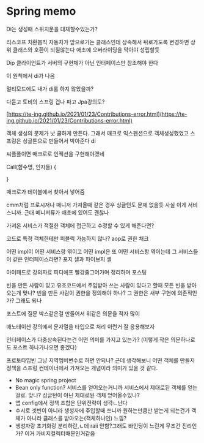 # Spring memo


Di는 생성때 스위치문을 대체할수있는가?

리스코프 치환봅칙
자동차가 앞으로가는 클래스인데 상속해서 뒤로가도록 변경하면 상위 클래스와 호환이 되질않는다 애초에 오버라이딩을 막아야 성립할둣

Dip
클라이언트가 서버의 구현체가 아닌 인터페이스만 참조해야 한다

이 원칙에서 di가 나옴

멀티모드에도 내가 di룰 하지 않았을까?

다듣고 토비의 스프링 겁나 파고
Jpa강의도?

 [https://te-ing.github.io/2021/01/23/Contributions-error.html](https://te-ing.github.io/2021/01/23/Contributions-error.html) 


객체 생성의 문제가 낫 쿨하게 만든다.
그래서 매크로 익스펜션으로 객체생성했었고 스프링은 싱글톤으로 만들어서 박아준다 di



씨플플이면 매크로로 인젝션을 구현해야겠네

Call(함수명, 인자들)
{


}

매크로가 테이블에서 찾아서 넣어줌



cmm처럼 프로시저나 매니저 가져올때 같은 경우 싱글턴도 문제 없을듯 사실 이게 서비스니까. 근대 메니저류가 애초에 있어도 괜찮나

가져온 서비스가 적절한 객체에 접근하고 수정할 수 있게 해준다면?


코드로 특정 객체한테만 퍼블릭 가능하지 않나?
aop로 권한 채크

어떤 impl이 어떤 서비스랑 엮이고 어떤 impl은 또 어떤 서비스항 엮이는데 그 서비스들이 같은 인터페이스라면? 포지 샐과 파이브지 셀

아이패드로 강의자료 피디에프 빨강줄그어가며 정리하며 포스팅

빈을 만든 사람이 있고 유조코드에서 주입받아 쓰는 사람이 있다고 할때 모든 빈을 받아오는개 맞나? 빈을 만든 사람이 권한을 정의해야 하나? 그 권한은 새부 구현에 의존적인가? 그래도 되나

포스트에 질문 박스같은걸 만들어서 위같은 의문을 적자 많이

애노테이션 강의에서 문자열을 타입으로 처리 이런거 잘 응용해보자


인터페이스가 다중상속된다는건 어떤 의미를 가지고 있는가?
(이렇게 작은 의문하나로도 포스트 하나가나오면 좋겠다)




프로토타입빈
그냥 지역멤버변수로 하면 안되나? 근데 생각해보니 어떤 객체를 만들지 정책을 스프링 컨테이너에서 가져오는 개념이라 의미가 있을 것 같다.




- No magic spring project
- Bean only function? 서비스를 얻어오는거니까 서비스에서 제대로된 객체를 얻는걸로. 맞나? 싱글턴이 아닌 제대로된 객체 얻어올수있나?
- 앱 config에서 정책 조합은 단위전략이 생각ㄴ난다
- 수시로 겟빈이 아니라 생성자에 주입할때 쓰니까 원하는만큼만 받는게 되는건가 객체가 아니라 클래스를 받아오는(객체하나인) 느낌?
- 생성자랑 초기화랑 분리하란,ㄴ데 raii 안함?그래도 바인딩이 느린게 무조건 진리인가? 이거 가비지컬렉터때문인거같음

